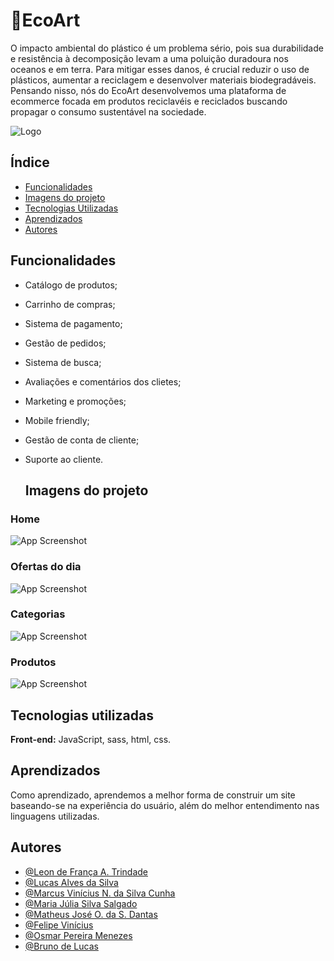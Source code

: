 # 🌱EcoArt

O impacto ambiental do plástico é um problema sério, pois sua durabilidade e resistência à decomposição levam a uma poluição duradoura nos oceanos e em terra. Para mitigar esses danos, é crucial reduzir o uso de plásticos, aumentar a reciclagem e desenvolver materiais biodegradáveis.
Pensando nisso, nós do EcoArt desenvolvemos uma plataforma de ecommerce focada em produtos reciclavéis e reciclados buscando propagar o consumo sustentável na sociedade.

![Logo](https://cdn.discordapp.com/attachments/1210013388210438224/1250268381098283098/Imagem_do_WhatsApp_de_2024-06-11_as_18.24.46_9ac5f518.jpg?ex=666a52aa&is=6669012a&hm=27cb5e9c36c4167bcc9693873cb2d8ce8517d2e6e3e4262e1b202c494d2b8602&)

## Índice
 - <a href="#funcionalidades"> Funcionalidades</a>
 - <a href="#Imagens do projeto"> Imagens do projeto</a>
 - <a href="#Tecnologias utilizadas">Tecnologias Utilizadas</a>
 - <a href="#Aprendizados">Aprendizados</a>
 - <a href="#Autores">Autores</a>


 ## Funcionalidades

- Catálogo de produtos;
- Carrinho de compras;
- Sistema de pagamento;
- Gestão de pedidos;
- Sistema de busca;
- Avaliações e comentários dos clietes;
- Marketing e promoções;
- Mobile friendly;
- Gestão de conta de cliente;
- Suporte ao cliente.


  ## Imagens do projeto

### Home
![App Screenshot](https://cdn.discordapp.com/attachments/1210013388210438224/1250279184090271744/image.png?ex=666a5cba&is=66690b3a&hm=c1573a7f65ee9bee7bb6dee5cd43ada3428334be158cd5a6f048c108def61d14&)

### Ofertas do dia
![App Screenshot](https://cdn.discordapp.com/attachments/1210013388210438224/1250279493747347456/image.png?ex=666a5d04&is=66690b84&hm=1e2bd2f3584a939f2ad21f76f33a9376387eca4f1eaae536f40164d3a660dd21&)

### Categorias
![App Screenshot](https://cdn.discordapp.com/attachments/1210013388210438224/1250279344157364324/image.png?ex=666a5ce0&is=66690b60&hm=a1dc0358ca7f643a62e37892ba3599db6b5a3fbd1b1c44965b175b6794bae260&)

### Produtos
![App Screenshot](https://cdn.discordapp.com/attachments/1210013388210438224/1250279755782160394/image.png?ex=666a5d42&is=66690bc2&hm=582d92c17d0b61caaef79c815fa4f436f00fafb3725c5525238db5a2b7588a38&)

## Tecnologias utilizadas

**Front-end:** JavaScript, sass, html, css.


## Aprendizados

Como aprendizado, aprendemos a melhor forma de construir um site baseando-se na experiência do usuário, além do melhor entendimento nas linguagens utilizadas.

## Autores

- [@Leon de França A. Trindade](https://github.com/leonstro)
- [@Lucas Alves da Silva](https://github.com/Lucas7Alves)
- [@Marcus Vinícius N. da Silva Cunha](https://github.com/leonstro)
- [@Maria Júlia Silva Salgado](https://github.com/MariaJulia03)
- [@Matheus José O. da S. Dantas]("https://github.com/Matheeoo)
- [@Felipe Vinícius](https://github.com/felipevvm)
- [@Osmar Pereira Menezes](https://github.com/gitdooz)
- [@Bruno de Lucas](https://github.com/leonstro)



